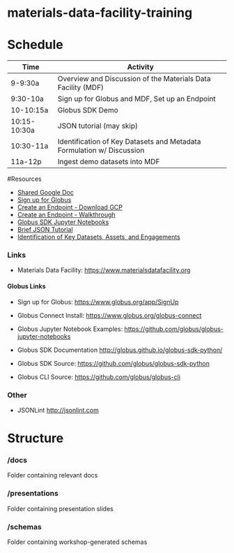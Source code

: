 # materials-data-facility-training

# Schedule
| Time     | Activity                                                     |
|----------|--------------------------------------------------------------|
| 9-9:30a  | Overview and Discussion of the Materials Data Facility (MDF) |
| 9:30-10a | Sign up for Globus and MDF, Set up an Endpoint               |
| 10-10:15a | Globus SDK Demo                                             |
| 10:15-10:30a | JSON tutorial (may skip)                                 |
| 10:30-11a   | Identification of Key Datasets and Metadata Formulation w/ Discussion |
| 11a-12p  | Ingest demo datasets into MDF                                |

#Resources
* [Shared Google Doc](https://docs.google.com/document/d/1Nm4mCRo3JLZD8KW0mqwyBUCN6lHWfmKSkO-x6lmgZXw/edit?usp=sharing)
* [Sign up for Globus](https://www.globus.org/SignUp)
* [Create an Endpoint - Download GCP](https://www.globus.org/globus-connect-personal)
* [Create an Endpoint - Walkthrough](https://github.com/blaiszik/materials-data-facility-training/blob/master/presentations/20160427-MDF-Workshop-Globus.pdf)
* [Globus SDK Jupyter Notebooks](https://github.com/globus/globus-jupyter-notebooks)
* [Brief JSON Tutorial](http://www.w3schools.com/json/)
* [Identification of Key Datasets, Assets, and Engagements](https://docs.google.com/document/d/1Nm4mCRo3JLZD8KW0mqwyBUCN6lHWfmKSkO-x6lmgZXw/edit?usp=sharing)


### Links
* Materials Data Facility: https://www.materialsdatafacility.org


#### Globus Links
* Sign up for Globus: https://www.globus.org/app/SignUp
* Globus Connect Install: https://www.globus.org/globus-connect
* Globus Jupyter Notebook Examples: https://github.com/globus/globus-jupyter-notebooks

* Globus SDK Documentation http://globus.github.io/globus-sdk-python/
* Globus SDK Source: https://github.com/globus/globus-sdk-python
* Globus CLI Source: https://github.com/globus/globus-cli

### Other
* JSONLint http://jsonlint.com




# Structure
### /docs
Folder containing relevant docs

### /presentations
Folder containing presentation slides

### /schemas
Folder containing workshop-generated schemas
